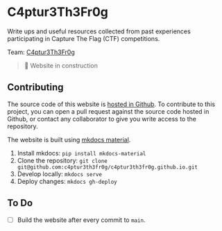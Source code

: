 # C4ptur3Th3Fr0g

Write ups and useful resources collected from past experiences participating in Capture The Flag (CTF) competitions.

Team: [C4ptur3Th3Fr0g](https://CTFtime.org/team/307745)

> 🚧 Website in construction

## Contributing

The source code of this website is [hosted in Github](https://github.com/c4ptur3th3fr0g/c4ptur3th3fr0g.github.io). To contribute to this project, you can open a pull request against the source code hosted in Github, or contact any collaborator to give you write access to the repository.

The website is built using [mkdocs material](https://squidfunk.github.io/mkdocs-material/).

1. Install mkdocs: `pip install mkdocs-material`
1. Clone the repository: `git clone git@github.com:c4ptur3th3fr0g/c4ptur3th3fr0g.github.io.git`
1. Develop locally: `mkdocs serve`
1. Deploy changes: `mkdocs gh-deploy`

## To Do

- [ ] Build the website after every commit to `main`.
